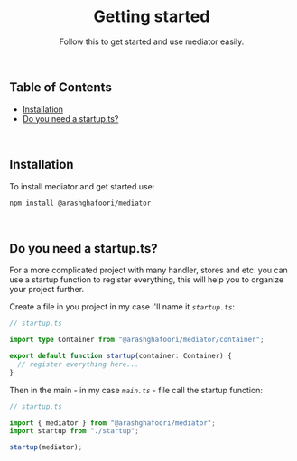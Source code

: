 <h1 align="center">
   <b>
        Getting started
    </b>
</h1>

<p align="center">Follow this to get started and use mediator easily.</p>
<br />

## Table of Contents

- [Installation](#installation)
- [Do you need a startup.ts?](#do-you-need-a-startupts)

<br />

## Installation

To install mediator and get started use:

```bash
npm install @arashghafoori/mediator
```

<br />

## Do you need a startup.ts?

For a more complicated project with many handler, stores and etc. you can use a startup function to register everything, this will help you to organize your project further.

Create a file in you project in my case i'll name it _`startup.ts`_:

```ts
// startup.ts

import type Container from "@arashghafoori/mediator/container";

export default function startup(container: Container) {
  // register everything here...
}
```

Then in the main - in my case _`main.ts`_ - file call the startup function:

```ts
// startup.ts

import { mediator } from "@arashghafoori/mediator";
import startup from "./startup";

startup(mediator);
```
